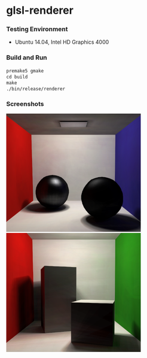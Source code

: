 # glsl-renderer #

### Testing Environment ###
* Ubuntu 14.04, Intel HD Graphics 4000

### Build and Run ###
```
premake5 gmake
cd build
make
./bin/release/renderer
```

### Screenshots ###
<img src="https://raw.githubusercontent.com/takiyu/glsl-renderer/master/screenshots/img1.png" width="360px">
<img src="https://raw.githubusercontent.com/takiyu/glsl-renderer/master/screenshots/img2.png" width="360px">
